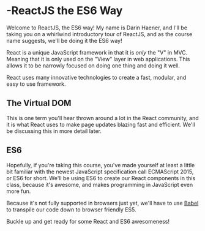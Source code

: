 # -ReactJS the ES6 Way

Welcome to ReactJS, the ES6 way! My name is Darin Haener, and I'll be taking
you on a whirlwind introductory tour of ReactJS, and as the course name
suggests, we'll be doing it the ES6 way!

React is a unique JavaScript framework in that it is *only* the "V" in MVC.
Meaning that it is only used on the "View" layer in web applications. This
allows it to be narrowly focused on doing one thing and doing it well.

React uses many innovative technologies to create a fast, modular, and
easy to use framework. 

## The Virtual DOM

This is one term you'll hear thrown around a lot in the React community,
and it is what React uses to make page updates blazing fast and efficient.
We'll be discussing this in more detail later.

## ES6

Hopefully, if you're taking this course, you've made yourself at least a little
bit familiar with the newest JavaScript specification call ECMAScript 2015,
or ES6 for short. We'll be using ES6 to create our React components in this
class, because it's awesome, and makes programming in JavaScript even more
fun. 

Because it's not fully supported in browsers just yet, we'll have to use
[Babel](https://babeljs.io/) to transpile our code down to browser friendly
ES5.

Buckle up and get ready for some React and ES6 awesomeness!
